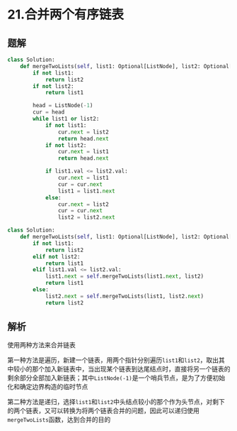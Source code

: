# 21.合并两个有序链表

## 题解

```python
class Solution:
    def mergeTwoLists(self, list1: Optional[ListNode], list2: Optional[ListNode]) -> Optional[ListNode]:
        if not list1:
            return list2
        if not list2:
            return list1

        head = ListNode(-1)
        cur = head
        while list1 or list2:
            if not list1:
                cur.next = list2
                return head.next
            if not list2:
                cur.next = list1
                return head.next

            if list1.val <= list2.val:
                cur.next = list1
                cur = cur.next
                list1 = list1.next
            else:
                cur.next = list2
                cur = cur.next
                list2 = list2.next
```

```python
class Solution:
    def mergeTwoLists(self, list1: Optional[ListNode], list2: Optional[ListNode]) -> Optional[ListNode]:
        if not list1:
            return list2
        elif not list2:
            return list1
        elif list1.val <= list2.val:
            list1.next = self.mergeTwoLists(list1.next, list2)
            return list1
        else:
            list2.next = self.mergeTwoLists(list1, list2.next)
            return list2
```

## 解析

使用两种方法来合并链表

第一种方法是遍历，新建一个链表，用两个指针分别遍历`list1`和`list2`，取出其中较小的那个加入新链表中，当出现某个链表到达尾结点时，直接将另一个链表的剩余部分全部加入新链表；其中`ListNode(-1)`是一个哨兵节点，是为了方便初始化和确定边界构造的临时节点

第二种方法是递归，选择`list1`和`list2`中头结点较小的那个作为头节点，对剩下的两个链表，又可以转换为将两个链表合并的问题，因此可以递归使用`mergeTwoLists`函数，达到合并的目的